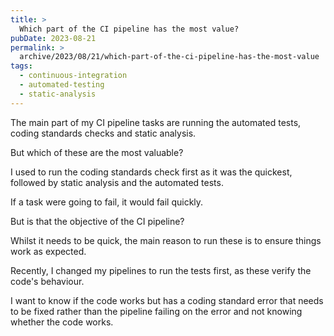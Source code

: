 ```yaml
---
title: >
  Which part of the CI pipeline has the most value?
pubDate: 2023-08-21
permalink: >
  archive/2023/08/21/which-part-of-the-ci-pipeline-has-the-most-value
tags:
  - continuous-integration
  - automated-testing
  - static-analysis
---
```


The main part of my CI pipeline tasks are running the automated tests, coding standards checks and static analysis.

But which of these are the most valuable?

I used to run the coding standards check first as it was the quickest, followed by static analysis and the automated tests.

If a task were going to fail, it would fail quickly.

But is that the objective of the CI pipeline?

Whilst it needs to be quick, the main reason to run these is to ensure things work as expected.

Recently, I changed my pipelines to run the tests first, as these verify the code's behaviour.

I want to know if the code works but has a coding standard error that needs to be fixed rather than the pipeline failing on the error and not knowing whether the code works.
